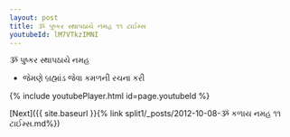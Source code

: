 ```yaml
---
layout: post
title: ૐ પુષ્કર સ્થાપઠાયે નમહ ૧૧ ટાઈમ્સ
youtubeId: lM7VTkzIMNI
---
```

 
 
 ૐ પુષ્કર સ્થાપઠાયે નમહ  
 
 -  જેમણે બ્રહ્માંડ જેવા કમળની રચના કરી 
 
  
 
  
 
 
 
 
 
 


{% include youtubePlayer.html id=page.youtubeId %}
 
[Next]({{ site.baseurl }}{% link  split1/_posts/2012-10-08-ૐ કળાય નમહ ૧૧ ટાઈમ્સ.md%})
 
